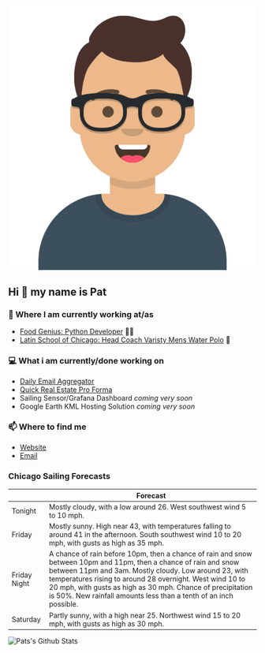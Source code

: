 [![Social banner for p-j-falconer](https://raw.githubusercontent.com/P-J-FALCONER/P-J-FALCONER/master/assets/avataaars.svg)](https://patfalconer.com/)
## Hi :wave: my name is Pat

### 💼 Where I am currently working at/as
- [Food Genius: Python Developer](https://getfoodgenius.com/) 🍔🐍
- [Latin School of Chicago: Head Coach Varisty Mens Water Polo](https://www.latinschool.org/) 🤽


### 💻 What i am currently/done working on
 - [Daily Email Aggregator](https://github.com/P-J-FALCONER/dott_daily_mail)
 - [Quick Real Estate Pro Forma](https://github.com/P-J-FALCONER/henry)
 - Sailing Sensor/Grafana Dashboard *coming very soon*
 - Google Earth KML Hosting Solution *coming very soon*

### 📫 Where to find me
 - [Website](https://patfalconer.com/)
 - [Email](mailto:patrick.j.falconer@gmail.com)


### Chicago Sailing Forecasts
|   | Forecast  |
|---|---|
| Tonight | Mostly cloudy, with a low around 26. West southwest wind 5 to 10 mph. |
| Friday | Mostly sunny. High near 43, with temperatures falling to around 41 in the afternoon. South southwest wind 10 to 20 mph, with gusts as high as 35 mph. |
| Friday Night | A chance of rain before 10pm, then a chance of rain and snow between 10pm and 11pm, then a chance of rain and snow between 11pm and 3am. Mostly cloudy. Low around 23, with temperatures rising to around 28 overnight. West wind 10 to 20 mph, with gusts as high as 30 mph. Chance of precipitation is 50%. New rainfall amounts less than a tenth of an inch possible. |
| Saturday | Partly sunny, with a high near 25. Northwest wind 15 to 20 mph, with gusts as high as 30 mph. |

![Pats's Github Stats](https://github-readme-stats.vercel.app/api?username=p-j-falconer&show_icons=true&theme=radical)
